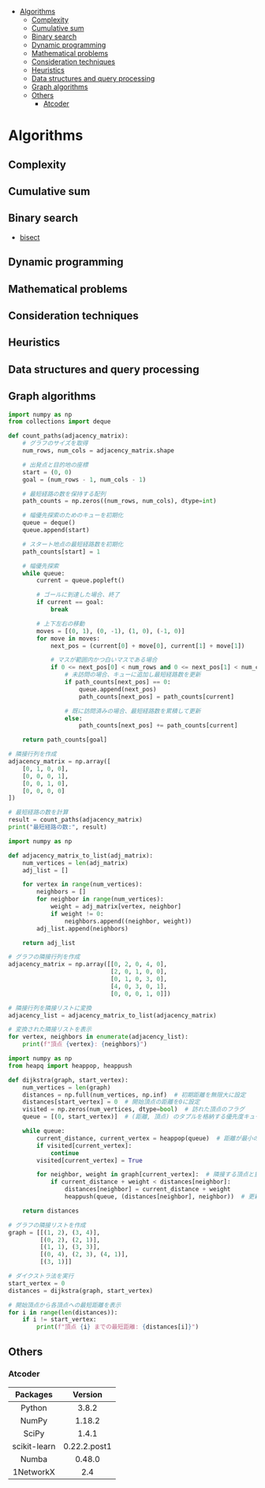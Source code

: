 - [Algorithms](#algorithms)
  - [Complexity](#complexity)
  - [Cumulative sum](#cumulative-sum)
  - [Binary search](#binary-search)
  - [Dynamic programming](#dynamic-programming)
  - [Mathematical problems](#mathematical-problems)
  - [Consideration techniques](#consideration-techniques)
  - [Heuristics](#heuristics)
  - [Data structures and query processing](#data-structures-and-query-processing)
  - [Graph algorithms](#graph-algorithms)
  - [Others](#others)
    - [Atcoder](#atcoder)

# Algorithms
## Complexity
## Cumulative sum
## Binary search

- [bisect](https://docs.python.org/ja/3/library/bisect.html)

## Dynamic programming
## Mathematical problems
## Consideration techniques
## Heuristics
## Data structures and query processing
## Graph algorithms

```python
import numpy as np
from collections import deque

def count_paths(adjacency_matrix):
    # グラフのサイズを取得
    num_rows, num_cols = adjacency_matrix.shape

    # 出発点と目的地の座標
    start = (0, 0)
    goal = (num_rows - 1, num_cols - 1)

    # 最短経路の数を保持する配列
    path_counts = np.zeros((num_rows, num_cols), dtype=int)

    # 幅優先探索のためのキューを初期化
    queue = deque()
    queue.append(start)

    # スタート地点の最短経路数を初期化
    path_counts[start] = 1

    # 幅優先探索
    while queue:
        current = queue.popleft()

        # ゴールに到達した場合、終了
        if current == goal:
            break

        # 上下左右の移動
        moves = [(0, 1), (0, -1), (1, 0), (-1, 0)]
        for move in moves:
            next_pos = (current[0] + move[0], current[1] + move[1])

            # マスが範囲内かつ白いマスである場合
            if 0 <= next_pos[0] < num_rows and 0 <= next_pos[1] < num_cols and adjacency_matrix[next_pos] == 0:
                # 未訪問の場合、キューに追加し最短経路数を更新
                if path_counts[next_pos] == 0:
                    queue.append(next_pos)
                    path_counts[next_pos] = path_counts[current]

                # 既に訪問済みの場合、最短経路数を累積して更新
                else:
                    path_counts[next_pos] += path_counts[current]

    return path_counts[goal]

# 隣接行列を作成
adjacency_matrix = np.array([
    [0, 1, 0, 0],
    [0, 0, 0, 1],
    [0, 0, 1, 0],
    [0, 0, 0, 0]
])

# 最短経路の数を計算
result = count_paths(adjacency_matrix)
print("最短経路の数:", result)

```

```python
import numpy as np

def adjacency_matrix_to_list(adj_matrix):
    num_vertices = len(adj_matrix)
    adj_list = []

    for vertex in range(num_vertices):
        neighbors = []
        for neighbor in range(num_vertices):
            weight = adj_matrix[vertex, neighbor]
            if weight != 0:
                neighbors.append((neighbor, weight))
        adj_list.append(neighbors)

    return adj_list

# グラフの隣接行列を作成
adjacency_matrix = np.array([[0, 2, 0, 4, 0],
                             [2, 0, 1, 0, 0],
                             [0, 1, 0, 3, 0],
                             [4, 0, 3, 0, 1],
                             [0, 0, 0, 1, 0]])

# 隣接行列を隣接リストに変換
adjacency_list = adjacency_matrix_to_list(adjacency_matrix)

# 変換された隣接リストを表示
for vertex, neighbors in enumerate(adjacency_list):
    print(f"頂点 {vertex}: {neighbors}")
```

```python
import numpy as np
from heapq import heappop, heappush

def dijkstra(graph, start_vertex):
    num_vertices = len(graph)
    distances = np.full(num_vertices, np.inf)  # 初期距離を無限大に設定
    distances[start_vertex] = 0  # 開始頂点の距離を0に設定
    visited = np.zeros(num_vertices, dtype=bool)  # 訪れた頂点のフラグ
    queue = [(0, start_vertex)]  # (距離, 頂点) のタプルを格納する優先度キュー

    while queue:
        current_distance, current_vertex = heappop(queue)  # 距離が最小の頂点を取り出す
        if visited[current_vertex]:
            continue
        visited[current_vertex] = True

        for neighbor, weight in graph[current_vertex]:  # 隣接する頂点と重みを取得
            if current_distance + weight < distances[neighbor]:
                distances[neighbor] = current_distance + weight
                heappush(queue, (distances[neighbor], neighbor))  # 更新された頂点をキューに追加

    return distances

# グラフの隣接リストを作成
graph = [[(1, 2), (3, 4)],
         [(0, 2), (2, 1)],
         [(1, 1), (3, 3)],
         [(0, 4), (2, 3), (4, 1)],
         [(3, 1)]]

# ダイクストラ法を実行
start_vertex = 0
distances = dijkstra(graph, start_vertex)

# 開始頂点から各頂点への最短距離を表示
for i in range(len(distances)):
    if i != start_vertex:
        print(f"頂点 {i} までの最短距離: {distances[i]}")
```

## Others

### Atcoder

| Packages | Version |
|:--------:|:-------:|
|  Python   |  3.8.2  |
|  NumPy    |      1.18.2 |
|  SciPy    |      1.4.1 |
|  scikit-learn |  0.22.2.post1 |
|  Numba    |      0.48.0 |
|  1NetworkX    |   2.4 |
